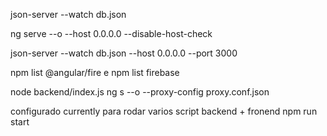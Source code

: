 json-server --watch db.json

ng serve --o --host 0.0.0.0 --disable-host-check
<!-- http://<IP_DO_SERVIDOR>:4200 -->
json-server --watch db.json --host 0.0.0.0 --port 3000
<!-- const API_URL = 'http://192.168.1.102:3000'; // Substitua pelo IP do Dispositivo B -->
npm list @angular/fire e npm list firebase

node backend/index.js
ng s --o --proxy-config proxy.conf.json

configurado currently para rodar varios script backend + fronend
npm run start

